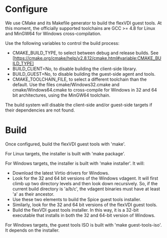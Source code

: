 # Configure

We use CMake and its Makefile generator to build the flexVDI guest tools. At this moment, the officially supported toolchains are GCC >= 4.8 for Linux and MinGW64 for Windows cross-compilation.

Use the following variables to control the build process:

- CMAKE_BUILD_TYPE, to select between debug and release builds. See [https://cmake.org/cmake/help/v2.8.12/cmake.html#variable:CMAKE_BUILD_TYPE]
- BUILD_CLIENT=No, to disable building the client-side library.
- BUILD_GUEST=No, to disable building the guest-side agent and tools.
- CMAKE_TOOLCHAIN_FILE, to select a different toolchain than the default. Use the files cmake/Windows32.cmake and cmake/Windows64.cmake to cross-compile for Windows in 32 and 64 bit architectures, using the MinGW64 toolchain.

The build system will disable the client-side and/or guest-side targets if their dependencies are not found.

# Build

Once configured, build the flexVDI guest tools with 'make'.

For Linux targets, the installer is built with 'make package'.

For Windows targets, the installer is built with 'make installer'. It will:

- Download the latest Virtio drivers for Windows.
- Look for the 32 and 64 bit versions of the Windows vdagent. It will first climb up two directory levels and then look down recursively. So, if the current build directory is 'a/b/c', the vdagent binaries must have at least 'a' as their ancestor.
- Use these two elements to build the Spice guest tools installer.
- Similarly, look for the 32 and 64 bit versions of the flexVDI guest tools.
- Build the flexVDI guest tools installer. In this way, it is a 32-bit executable that installs in both the 32 and 64-bit version of Windows.

For Windows targets, the guest tools ISO is built with 'make guest-tools-iso'. It depends on the installer.

